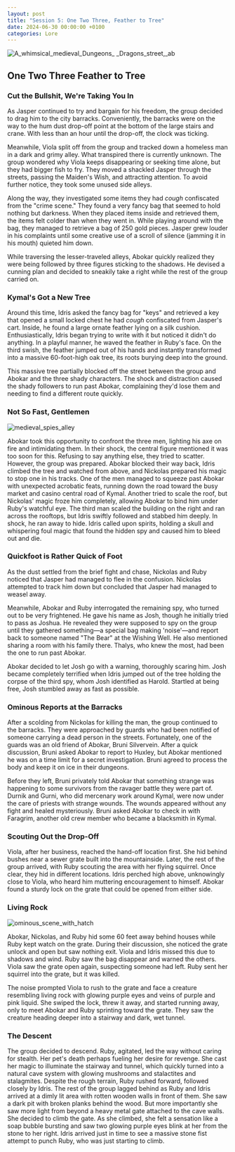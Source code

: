```yaml
---
layout: post
title: "Session 5: One Two Three, Feather to Tree"
date: 2024-06-30 00:00:00 +0100
categories: Lore
---
```


![A_whimsical_medieval_Dungeons_ _Dragons_street,_ab](https://github.com/JanStaelens/JanStaelens.github.io/assets/40687012/4af8c02d-48b6-439e-9618-b2f5a7de895e)


## One Two Three Feather to Tree

### Cut the Bullshit, We're Taking You In

As Jasper continued to try and bargain for his freedom, the group decided to drag him to the city barracks. Conveniently, the barracks were on the way to the hum dust drop-off point at the bottom of the large stairs and crane. With less than an hour until the drop-off, the clock was ticking.

Meanwhile, Viola split off from the group and tracked down a homeless man in a dark and grimy alley. What transpired there is currently unknown. The group wondered why Viola keeps disappearing or seeking time alone, but they had bigger fish to fry. They moved a shackled Jasper through the streets, passing the Maiden's Wish, and attracting attention. To avoid further notice, they took some unused side alleys.

Along the way, they investigated some items they had *cough* confiscated from the "crime scene." They found a very fancy bag that seemed to hold nothing but darkness. When they placed items inside and retrieved them, the items felt colder than when they went in. While playing around with the bag, they managed to retrieve a bag of 250 gold pieces. Jasper grew louder in his complaints until some creative use of a scroll of silence (jamming it in his mouth) quieted him down.

While traversing the lesser-traveled alleys, Abokar quickly realized they were being followed by three figures sticking to the shadows. He devised a cunning plan and decided to sneakily take a right while the rest of the group carried on.

### Kymal's Got a New Tree

Around this time, Idris asked the fancy bag for "keys" and retrieved a key that opened a small locked chest he had *cough* confiscated from Jasper's cart. Inside, he found a large ornate feather lying on a silk cushion. Enthusiastically, Idris began trying to write with it but noticed it didn't do anything. In a playful manner, he waved the feather in Ruby's face. On the third swish, the feather jumped out of his hands and instantly transformed into a massive 60-foot-high oak tree, its roots burying deep into the ground.

This massive tree partially blocked off the street between the group and Abokar and the three shady characters. The shock and distraction caused the shady followers to run past Abokar, complaining they'd lose them and needing to find a different route quickly.

### Not So Fast, Gentlemen

![medieval_spies_alley](https://github.com/JanStaelens/JanStaelens.github.io/assets/40687012/62a0df48-e918-494c-aea7-236f2cbccf8e)

Abokar took this opportunity to confront the three men, lighting his axe on fire and intimidating them. In their shock, the central figure mentioned it was too soon for this. Refusing to say anything else, they tried to scatter. However, the group was prepared. Abokar blocked their way back, Idris climbed the tree and watched from above, and Nickolas prepared his magic to stop one in his tracks. One of the men managed to squeeze past Abokar with unexpected acrobatic feats, running down the road toward the busy market and casino central road of Kymal. Another tried to scale the roof, but Nickolas' magic froze him completely, allowing Abokar to bind him under Ruby's watchful eye. The third man scaled the building on the right and ran across the rooftops, but Idris swiftly followed and stabbed him deeply. In shock, he ran away to hide. Idris called upon spirits, holding a skull and whispering foul magic that found the hidden spy and caused him to bleed out and die.

### Quickfoot is Rather Quick of Foot

As the dust settled from the brief fight and chase, Nickolas and Ruby noticed that Jasper had managed to flee in the confusion. Nickolas attempted to track him down but concluded that Jasper had managed to weasel away.

Meanwhile, Abokar and Ruby interrogated the remaining spy, who turned out to be very frightened. He gave his name as Josh, though he initially tried to pass as Joshua. He revealed they were supposed to spy on the group until they gathered something—a special bag making 'noise'—and report back to someone named "The Bear" at the Wishing Well. He also mentioned sharing a room with his family there. Thalys, who knew the most, had been the one to run past Abokar.

Abokar decided to let Josh go with a warning, thoroughly scaring him. Josh became completely terrified when Idris jumped out of the tree holding the corpse of the third spy, whom Josh identified as Harold. Startled at being free, Josh stumbled away as fast as possible.

### Ominous Reports at the Barracks

After a scolding from Nickolas for killing the man, the group continued to the barracks. They were approached by guards who had been notified of someone carrying a dead person in the streets. Fortunately, one of the guards was an old friend of Abokar, Bruni Silvervein. After a quick discussion, Bruni asked Abokar to report to Huxley, but Abokar mentioned he was on a time limit for a secret investigation. Bruni agreed to process the body and keep it on ice in their dungeons.

Before they left, Bruni privately told Abokar that something strange was happening to some survivors from the ravager battle they were part of. Durnik and Gurni, who did mercenary work around Kymal, were now under the care of priests with strange wounds. The wounds appeared without any fight and healed mysteriously. Bruni asked Abokar to check in with Faragrim, another old crew member who became a blacksmith in Kymal.

### Scouting Out the Drop-Off

Viola, after her business, reached the hand-off location first. She hid behind bushes near a sewer grate built into the mountainside. Later, the rest of the group arrived, with Ruby scouting the area with her flying squirrel. Once clear, they hid in different locations. Idris perched high above, unknowingly close to Viola, who heard him muttering encouragement to himself. Abokar found a sturdy lock on the grate that could be opened from either side.

### Living Rock

![ominous_scene_with_hatch](https://github.com/JanStaelens/JanStaelens.github.io/assets/40687012/b8a2c911-c725-4f6c-86d4-e1884303baec)

Abokar, Nickolas, and Ruby hid some 60 feet away behind houses while Ruby kept watch on the grate. During their discussion, she noticed the grate unlock and open but saw nothing exit. Viola and Idris missed this due to shadows and wind. Ruby saw the bag disappear and warned the others. Viola saw the grate open again, suspecting someone had left. Ruby sent her squirrel into the grate, but it was killed.

The noise prompted Viola to rush to the grate and face a creature resembling living rock with glowing purple eyes and veins of purple and pink liquid. She swiped the lock, threw it away, and started running away, only to meet Abokar and Ruby sprinting toward the grate. They saw the creature heading deeper into a stairway and dark, wet tunnel.

### The Descent

The group decided to descend. Ruby, agitated, led the way without caring for stealth. Her pet's death perhaps fueling her desire for revenge. She cast her magic to illuminate the stairway and tunnel, which quickly turned into a natural cave system with glowing mushrooms and stalactites and stalagmites. Despite the rough terrain, Ruby rushed forward, followed closely by Idris. The rest of the group lagged behind as Ruby and Idris arrived at a dimly lit area with rotten wooden walls in front of them. She saw a dark pit with broken planks behind the wood. But more importantly she saw more light from beyond a heavy metal gate attached to the cave walls. She decided to climb the gate. As she climbed, she felt a sensation like a soap bubble bursting and saw two glowing purple eyes blink at her from the stone to her right. Idris arrived just in time to see a massive stone fist attempt to punch Ruby, who was just starting to climb.
